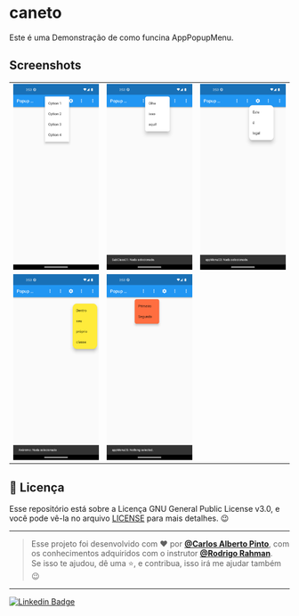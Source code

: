 # caneto

Este é uma Demonstração de como funcina AppPopupMenu.


## Screenshots

<table> 
  <tr>
    <td> 
      <img width="250" src="https://github.com/caneto/Demostra-o-de-AppPopupMenu/blob/main/ScreenShot/Screenshot1.png"/> 
    </td>
    <td>
      <img width="250" src="https://github.com/caneto/Demostra-o-de-AppPopupMenu/blob/main/ScreenShot/Screenshot2.png"/> 
    </td>
    <td> 
      <img width="250" src="https://github.com/caneto/Demostra-o-de-AppPopupMenu/blob/main/ScreenShot/Screenshot3.png"/> 
    </td>
  </tr>
  
  <tr>
    <td> 
      <img width="250" src="https://github.com/caneto/Demostra-o-de-AppPopupMenu/blob/main/ScreenShot/Screenshot4.png"/> 
    </td>
    <td>
      <img width="250" src="https://github.com/caneto/Demostra-o-de-AppPopupMenu/blob/main/ScreenShot/Screenshot5.png"/> 
    </td>
  </tr>
</table>  
 
<h2>📝 Licença</h2>

<p>
   Esse repositório está sobre a Licença GNU General Public License v3.0, e você pode vê-la no arquivo <a href="https://github.com/caneto/calculator-app/blob/main/LICENSE">LICENSE</a> para mais detalhes. 😉
</p>


---

   >Esse projeto foi desenvolvido com ❤️ por **[@Carlos Alberto Pinto](https://www.linkedin.com/in/canetorj/)**, com os conhecimentos adquiridos com o instrutor **[@Rodrigo Rahman](https://br.linkedin.com/in/rodrigo-rahman)**.<br>
   Se isso te ajudou, dê uma ⭐, e contribua, isso irá me ajudar também 😉

---


[![Linkedin Badge](https://img.shields.io/badge/-Carlos%20Alberto-292929?style=flat-square&logo=Linkedin&logoColor=white&link=https://www.linkedin.com/in/canetorj/)](https://www.linkedin.com/in/canetorj/)
